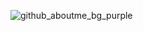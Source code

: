![github_aboutme_bg_purple](https://user-images.githubusercontent.com/17614548/120623778-4fd20300-c460-11eb-8b4c-77c9670c7ac2.png)
<!--
**michkz/michkz** is a ✨ _special_ ✨ repository because its `README.md` (this file) appears on your GitHub profile.

Here are some ideas to get you started:

- 🔭 I’m currently working on ...
- 🌱 I’m currently learning ...
- 👯 I’m looking to collaborate on ...
- 🤔 I’m looking for help with ...
- 💬 Ask me about ...
- 📫 How to reach me: ...
- 😄 Pronouns: ...
- ⚡ Fun fact: ...
-->
